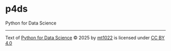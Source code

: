 # p4ds
Python for Data Science

----------------
Text of <a href="https://github.com/mt1022/p4ds">Python for Data Science</a> © 2025 by <a href="https://github.com/mt1022">mt1022</a> is licensed under <a href="https://creativecommons.org/licenses/by/4.0/">CC BY 4.0</a><img src="https://mirrors.creativecommons.org/presskit/icons/cc.svg" alt="" style="max-width: .1em;max-height:.1em;margin-left: .1em;"><img src="https://mirrors.creativecommons.org/presskit/icons/by.svg" alt="" style="max-width: .1em;max-height:.1em;margin-left: .1em;">
